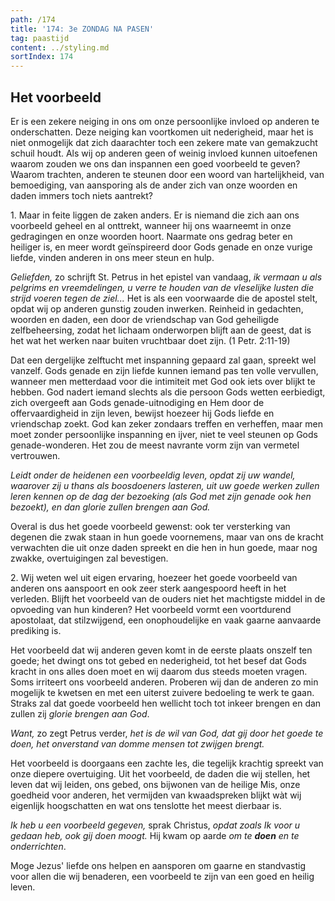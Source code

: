 ```yaml
---
path: /174
title: '174: 3e ZONDAG NA PASEN'
tag: paastijd
content: ../styling.md
sortIndex: 174
---
```


## Het voorbeeld

Er is een zekere neiging in ons om onze persoonlijke invloed op anderen te onderschatten. Deze neiging kan voortkomen uit nederigheid, maar het is niet onmogelijk dat zich daarachter toch een zekere mate van gemakzucht schuil houdt. Als wij op anderen geen of weinig invloed kunnen uitoefenen waarom zouden we ons dan inspannen een goed voorbeeld te geven? Waarom trachten, anderen te steunen door een woord van hartelijkheid, van bemoediging, van aansporing als de ander zich van onze woorden en daden immers toch niets aantrekt?

1\. Maar in feite liggen de zaken anders. Er is niemand die zich aan ons voorbeeld geheel en al onttrekt, wanneer hij ons waarneemt in onze gedragingen en onze woorden hoort. Naarmate ons gedrag beter en heiliger is, en meer wordt geïnspireerd door Gods genade en onze vurige liefde, vinden anderen in ons meer steun en hulp.

_Geliefden,_ zo schrijft St. Petrus in het epistel van vandaag, _ik vermaan u als pelgrims en vreemdelingen, u verre te houden van de vleselijke lusten die strijd voeren tegen de ziel..._ Het is als een voorwaarde die de apostel stelt, opdat wij op anderen gunstig zouden inwerken. Reinheid in gedachten, woorden en daden, een door de vriendschap van God geheiligde zelfbeheersing, zodat het lichaam onderworpen blijft aan de geest, dat is het wat het werken naar buiten vruchtbaar doet zijn. (1 Petr. 2:11-19)

Dat een dergelijke zelftucht met inspanning gepaard zal gaan, spreekt wel vanzelf. Gods genade en zijn liefde kunnen iemand pas ten volle vervullen, wanneer men metterdaad voor die intimiteit met God ook iets over blijkt te hebben. God nadert iemand slechts als die persoon Gods wetten eerbiedigt, zich overgeeft aan Gods genade-uitnodiging en Hem door de offervaardigheid in zijn leven, bewijst hoezeer hij Gods liefde en vriendschap zoekt. God kan zeker zondaars treffen en verheffen, maar men moet zonder persoonlijke inspanning en ijver, niet te veel steunen op Gods genade-wonderen. Het zou de meest navrante vorm zijn van vermetel vertrouwen.

_Leidt onder de heidenen een voorbeeldig leven, opdat zij uw wandel, waarover zij u thans als boosdoeners lasteren, uit uw goede werken zullen leren kennen op de dag der bezoeking (als God met zijn genade ook hen bezoekt), en dan glorie zullen brengen aan God._

Overal is dus het goede voorbeeld gewenst: ook ter versterking van degenen die zwak staan in hun goede voornemens, maar van ons de kracht verwachten die uit onze daden spreekt en die hen in hun goede, maar nog zwakke, overtuigingen zal bevestigen.

2\. Wij weten wel uit eigen ervaring, hoezeer het goede voorbeeld van anderen ons aanspoort en ook zeer sterk aangespoord heeft in het verleden. Blijft het voorbeeld van de ouders niet het machtigste middel in de opvoeding van hun kinderen? Het voorbeeld vormt een voortdurend apostolaat, dat stilzwijgend, een onophoudelijke en vaak gaarne aanvaarde prediking is.

Het voorbeeld dat wij anderen geven komt in de eerste plaats onszelf ten goede; het dwingt ons tot gebed en nederigheid, tot het besef dat Gods kracht in ons alles doen moet en wij daarom dus steeds moeten vragen. Soms irriteert ons voorbeeld anderen. Proberen wij dan de anderen zo min mogelijk te kwetsen en met een uiterst zuivere bedoeling te werk te gaan. Straks zal dat goede voorbeeld hen wellicht toch tot inkeer brengen en dan zullen zij _glorie brengen aan God_.

_Want,_ zo zegt Petrus verder, _het is de wil van God, dat gij door het goede te doen, het onverstand van domme mensen tot zwijgen brengt._

Het voorbeeld is doorgaans een zachte les, die tegelijk krachtig spreekt van onze diepere overtuiging. Uit het voorbeeld, de daden die wij stellen, het leven dat wij leiden, ons gebed, ons bijwonen van de heilige Mis, onze goedheid voor anderen, het vermijden van kwaadspreken blijkt wàt wij eigenlijk hoogschatten en wat ons tenslotte het meest dierbaar is.

_Ik heb u een voorbeeld gegeven,_ sprak Christus, _opdat zoals Ik voor u gedaan heb, ook gij doen moogt._ Hij kwam op aarde _om te __doen__ en te onderrichten_.

Moge Jezus' liefde ons helpen en aansporen om gaarne en standvastig voor allen die wij benaderen, een voorbeeld te zijn van een goed en heilig leven.
